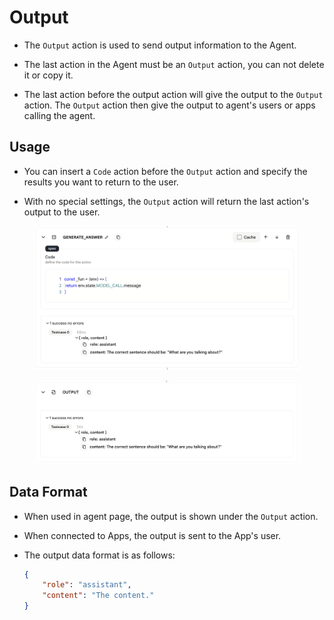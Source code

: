 # Output

* The `Output` action is used to send output information to the Agent.

* The last action in the Agent must be an `Output` action, you can not delete it or copy it.

* The last action before the output action will give the output to the `Output` action. The `Output` action then give the output to agent's users or apps calling the agent.

## Usage

* You can insert a `Code` action before the `Output` action and specify the results you want to return to the user.

* With no special settings, the `Output` action will return the last action's output to the user.

<figure><img src="../../../images/output-1.png" alt=""></figure>

<figure><img src="../../../images/output-2.png" alt=""></figure>

## Data Format

* When used in agent page, the output is shown under the `Output` action.

* When connected to Apps, the output is sent to the App's user.

* The output data format is as follows:
    
    ```json
    {
        "role": "assistant",
        "content": "The content."
    }
    ```